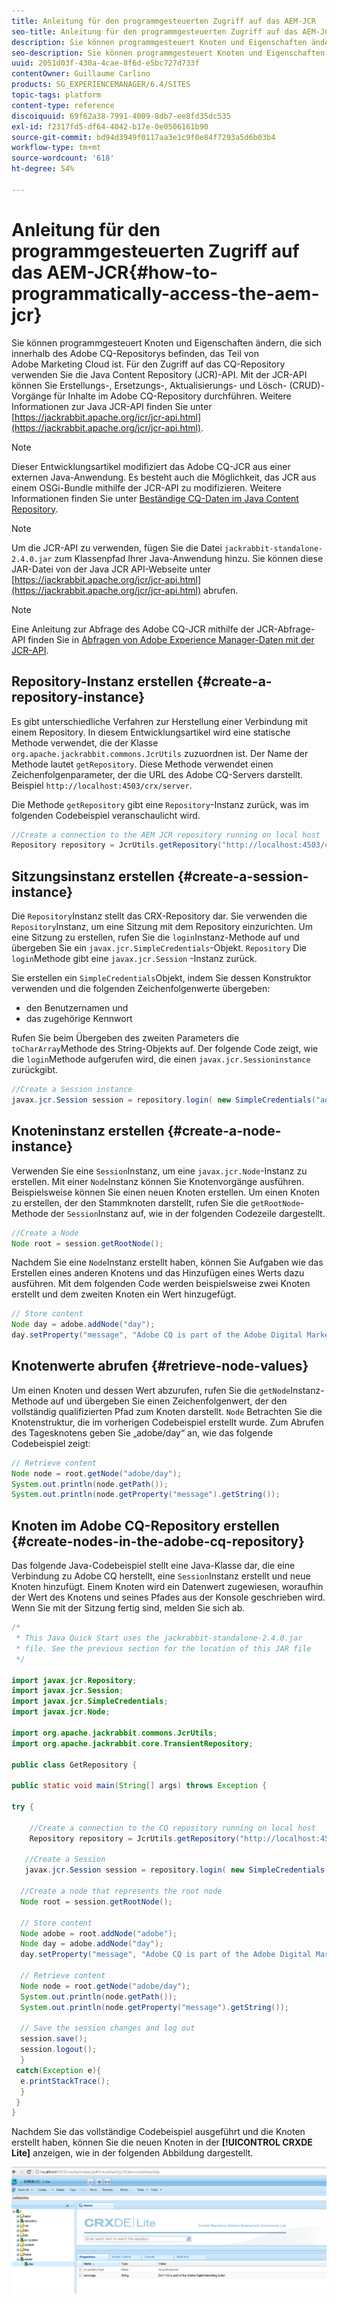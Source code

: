 ```yaml
---
title: Anleitung für den programmgesteuerten Zugriff auf das AEM-JCR
seo-title: Anleitung für den programmgesteuerten Zugriff auf das AEM-JCR
description: Sie können programmgesteuert Knoten und Eigenschaften ändern, die sich innerhalb des AEM-Repositorys befinden, das Teil von Adobe Marketing Cloud ist.
seo-description: Sie können programmgesteuert Knoten und Eigenschaften ändern, die sich innerhalb des AEM-Repositorys befinden, das Teil von Adobe Marketing Cloud ist.
uuid: 2051d03f-430a-4cae-8f6d-e5bc727d733f
contentOwner: Guillaume Carlino
products: SG_EXPERIENCEMANAGER/6.4/SITES
topic-tags: platform
content-type: reference
discoiquuid: 69f62a38-7991-4009-8db7-ee8fd35dc535
exl-id: f2317fd5-df64-4042-b17e-0e0506161b90
source-git-commit: bd94d3949f0117aa3e1c9f0e84f7293a5d6b03b4
workflow-type: tm+mt
source-wordcount: '618'
ht-degree: 54%

---
```


# Anleitung für den programmgesteuerten Zugriff auf das AEM-JCR{#how-to-programmatically-access-the-aem-jcr}

Sie können programmgesteuert Knoten und Eigenschaften ändern, die sich innerhalb des Adobe CQ-Repositorys befinden, das Teil von Adobe Marketing Cloud ist. Für den Zugriff auf das CQ-Repository verwenden Sie die Java Content Repository (JCR)-API. Mit der JCR-API können Sie Erstellungs-, Ersetzungs-, Aktualisierungs- und Lösch- (CRUD)-Vorgänge für Inhalte im Adobe CQ-Repository durchführen. Weitere Informationen zur Java JCR-API finden Sie unter [https://jackrabbit.apache.org/jcr/jcr-api.html](https://jackrabbit.apache.org/jcr/jcr-api.html).

>[!NOTE]
>
>Dieser Entwicklungsartikel modifiziert das Adobe CQ-JCR aus einer externen Java-Anwendung. Es besteht auch die Möglichkeit, das JCR aus einem OSGi-Bundle mithilfe der JCR-API zu modifizieren. Weitere Informationen finden Sie unter [Beständige CQ-Daten im Java Content Repository](https://helpx.adobe.com/experience-manager/using/persisting-cq-data-java-content1.html).

>[!NOTE]
>
>Um die JCR-API zu verwenden, fügen Sie die Datei `jackrabbit-standalone-2.4.0.jar` zum Klassenpfad Ihrer Java-Anwendung hinzu. Sie können diese JAR-Datei von der Java JCR API-Webseite unter [https://jackrabbit.apache.org/jcr/jcr-api.html](https://jackrabbit.apache.org/jcr/jcr-api.html) abrufen.

>[!NOTE]
>
>Eine Anleitung zur Abfrage des Adobe CQ-JCR mithilfe der JCR-Abfrage-API finden Sie in [Abfragen von Adobe Experience Manager-Daten mit der JCR-API](https://helpx.adobe.com/experience-manager/using/querying-experience-manager-data-using1.html).

## Repository-Instanz erstellen  {#create-a-repository-instance}

Es gibt unterschiedliche Verfahren zur Herstellung einer Verbindung mit einem Repository. In diesem Entwicklungsartikel wird eine statische Methode verwendet, die der Klasse `org.apache.jackrabbit.commons.JcrUtils` zuzuordnen ist. Der Name der Methode lautet `getRepository`. Diese Methode verwendet einen Zeichenfolgenparameter, der die URL des Adobe CQ-Servers darstellt. Beispiel `http://localhost:4503/crx/server`.

Die Methode `getRepository` gibt eine `Repository`-Instanz zurück, was im folgenden Codebeispiel veranschaulicht wird.

```java
//Create a connection to the AEM JCR repository running on local host
Repository repository = JcrUtils.getRepository("http://localhost:4503/crx/server");
```

## Sitzungsinstanz erstellen {#create-a-session-instance}

Die `Repository`Instanz stellt das CRX-Repository dar. Sie verwenden die `Repository`Instanz, um eine Sitzung mit dem Repository einzurichten. Um eine Sitzung zu erstellen, rufen Sie die `login`Instanz-Methode auf und übergeben Sie ein `javax.jcr.SimpleCredentials`-Objekt. `Repository` Die `login`Methode gibt eine `javax.jcr.Session` -Instanz zurück.

Sie erstellen ein `SimpleCredentials`Objekt, indem Sie dessen Konstruktor verwenden und die folgenden Zeichenfolgenwerte übergeben:

* den Benutzernamen und
* das zugehörige Kennwort

Rufen Sie beim Übergeben des zweiten Parameters die `toCharArray`Methode des String-Objekts auf. Der folgende Code zeigt, wie die `login`Methode aufgerufen wird, die einen `javax.jcr.Sessioninstance` zurückgibt.

```java
//Create a Session instance
javax.jcr.Session session = repository.login( new SimpleCredentials("admin", "admin".toCharArray()));
```

## Knoteninstanz erstellen {#create-a-node-instance}

Verwenden Sie eine `Session`Instanz, um eine `javax.jcr.Node`-Instanz zu erstellen. Mit einer `Node`Instanz können Sie Knotenvorgänge ausführen. Beispielsweise können Sie einen neuen Knoten erstellen. Um einen Knoten zu erstellen, der den Stammknoten darstellt, rufen Sie die `getRootNode`-Methode der `Session`Instanz auf, wie in der folgenden Codezeile dargestellt.

```java
//Create a Node
Node root = session.getRootNode();
```

Nachdem Sie eine `Node`Instanz erstellt haben, können Sie Aufgaben wie das Erstellen eines anderen Knotens und das Hinzufügen eines Werts dazu ausführen. Mit dem folgenden Code werden beispielsweise zwei Knoten erstellt und dem zweiten Knoten ein Wert hinzugefügt.

```java
// Store content 
Node day = adobe.addNode("day");
day.setProperty("message", "Adobe CQ is part of the Adobe Digital Marketing Suite!");
```

## Knotenwerte abrufen  {#retrieve-node-values}

Um einen Knoten und dessen Wert abzurufen, rufen Sie die `getNode`Instanz-Methode auf und übergeben Sie einen Zeichenfolgenwert, der den vollständig qualifizierten Pfad zum Knoten darstellt. `Node` Betrachten Sie die Knotenstruktur, die im vorherigen Codebeispiel erstellt wurde. Zum Abrufen des Tagesknotens geben Sie „adobe/day“ an, wie das folgende Codebeispiel zeigt:

```java
// Retrieve content
Node node = root.getNode("adobe/day");
System.out.println(node.getPath());
System.out.println(node.getProperty("message").getString());
```

## Knoten im Adobe CQ-Repository erstellen  {#create-nodes-in-the-adobe-cq-repository}

Das folgende Java-Codebeispiel stellt eine Java-Klasse dar, die eine Verbindung zu Adobe CQ herstellt, eine `Session`Instanz erstellt und neue Knoten hinzufügt. Einem Knoten wird ein Datenwert zugewiesen, woraufhin der Wert des Knotens und seines Pfades aus der Konsole geschrieben wird. Wenn Sie mit der Sitzung fertig sind, melden Sie sich ab.

```java
/*
 * This Java Quick Start uses the jackrabbit-standalone-2.4.0.jar
 * file. See the previous section for the location of this JAR file
 */
 
import javax.jcr.Repository; 
import javax.jcr.Session; 
import javax.jcr.SimpleCredentials; 
import javax.jcr.Node; 
 
import org.apache.jackrabbit.commons.JcrUtils;
import org.apache.jackrabbit.core.TransientRepository;

public class GetRepository {

public static void main(String[] args) throws Exception { 
 
try { 
 
    //Create a connection to the CQ repository running on local host 
    Repository repository = JcrUtils.getRepository("http://localhost:4503/crx/server");
   
   //Create a Session
   javax.jcr.Session session = repository.login( new SimpleCredentials("admin", "admin".toCharArray())); 
 
  //Create a node that represents the root node
  Node root = session.getRootNode(); 
 
  // Store content 
  Node adobe = root.addNode("adobe"); 
  Node day = adobe.addNode("day"); 
  day.setProperty("message", "Adobe CQ is part of the Adobe Digital Marketing Suite!");

  // Retrieve content 
  Node node = root.getNode("adobe/day"); 
  System.out.println(node.getPath()); 
  System.out.println(node.getProperty("message").getString()); 
 
  // Save the session changes and log out
  session.save(); 
  session.logout();
  }
 catch(Exception e){
  e.printStackTrace();
  }
 } 
}
```

Nachdem Sie das vollständige Codebeispiel ausgeführt und die Knoten erstellt haben, können Sie die neuen Knoten in der **[!UICONTROL CRXDE Lite]** anzeigen, wie in der folgenden Abbildung dargestellt.

![chlimage_1-68](assets/chlimage_1-68.png)

